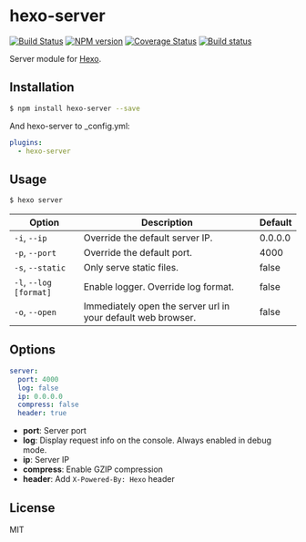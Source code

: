 # hexo-server

[![Build Status](https://travis-ci.org/hexojs/hexo-server.svg?branch=master)](https://travis-ci.org/hexojs/hexo-server)  [![NPM version](https://badge.fury.io/js/hexo-server.svg)](http://badge.fury.io/js/hexo-server) [![Coverage Status](https://img.shields.io/coveralls/hexojs/hexo-server.svg)](https://coveralls.io/r/hexojs/hexo-server?branch=master) [![Build status](https://ci.appveyor.com/api/projects/status/ycbw8t7w3kjju0tv/branch/master?svg=true)](https://ci.appveyor.com/project/tommy351/hexo-server/branch/master)

Server module for [Hexo].

## Installation

``` bash
$ npm install hexo-server --save
```

And hexo-server to \_config.yml:

```yaml
plugins:
  - hexo-server
```

## Usage

``` bash
$ hexo server
```

Option | Description | Default
--- | --- | ---
`-i`, `--ip` | Override the default server IP. | 0.0.0.0
`-p`, `--port` | Override the default port. | 4000
`-s`, `--static` | Only serve static files. | false
`-l`, `--log [format]` | Enable logger. Override log format. | false
`-o`, `--open` | Immediately open the server url in your default web browser. | false

## Options

``` yaml
server:
  port: 4000
  log: false
  ip: 0.0.0.0
  compress: false
  header: true
```

- **port**: Server port
- **log**: Display request info on the console. Always enabled in debug mode.
- **ip**: Server IP
- **compress**: Enable GZIP compression
- **header**: Add `X-Powered-By: Hexo` header

## License

MIT

[Hexo]: http://hexo.io/
